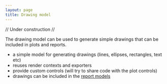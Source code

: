 ```yaml
---
layout: page
title: Drawing model
---
```


// Under construction //

The drawing model can be used to generate simple drawings that can be included in plots and reports.

- a simple model for generating drawings (lines, ellipses, rectangles, text etc)
- reuses render contexts and exporters
- provide custom controls (will try to share code with the plot controls)
- drawings can be included in the [report models](./report-models)
